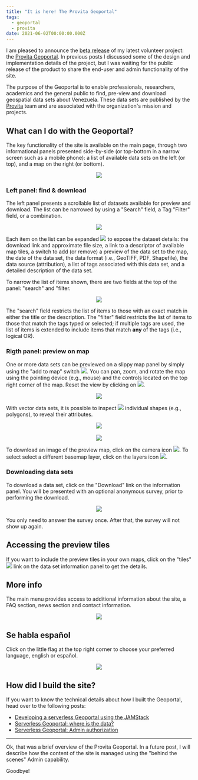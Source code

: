 ```yaml
---
title: "It is here! The Provita Geoportal"
tags:
  - geoportal
  - provita
date: 2021-06-02T00:00:00.000Z
---
```


I am pleased to announce the [beta release](https://www.provita.org.ve/noticias/provita-lanzo-el-geoportal-un-site-que-ofrece-informacion-geoespacial-y-ambiental-de-venezuela) of my latest volunteer project: the [Provita Geoportal](https://geoportal.provita.org.ve/en/). In previous posts I discussed some of the design and implementation details of the project, but I was waiting for the public release of the product to share the end-user and admin functionality of the site.

The purpose of the Geoportal is to enable professionals, researchers, academics and the general public to find, pre-view and download geospatial data sets about Venezuela. These data sets are published by the [Provita](https://www.provita.org.ve/) team and are associated with the organization's mission and projects.

<!--more-->

## What can I do with the Geoportal?

The key functionality of the site is available on the main page, through two informational panels presented side-by-side (or top-bottom in a narrow screen such as a mobile phone): a list of available data sets on the left (or top), and a map on the right (or bottom).

<p align="center">
  <a href="https://geoportal.provita.org.ve/en/"><img src="/images/uploads/geoportal-main.png"/></a>
</p>

### Left panel: find & download

The left panel presents a scrollable list of datasets available for preview and download. The list can be narrowed by using a "Search" field, a Tag "Filter" field, or a combination.

<p align="center">
  <img src="/images/uploads/geoportal-left.png"/>
</p>

Each item on the list can be expanded ![](/images/uploads/geoportal-expand.png) to expose the dataset details: the download link and approximate file size, a link to a descriptor of available map tiles, a switch to add (or remove) a preview of the data set to the map, the date of the data set, the data format (i.e., GeoTIFF, PDF, Shapefile), the data source (attribution), a list of tags associated with this data set, and a detailed description of the data set.

To narrow the list of items shown, there are two fields at the top of the panel: "search" and "filter.

<p align="center">
  <img src="/images/uploads/geoportal-search-filter.png"/>
</p>

The "search" field restricts the list of items to those with an exact match in either the title or the description. The "filter" field restricts the list of items to those that match the tags typed or selected; if multiple tags are used, the list of items is extended to include items that match **any** of the tags (i.e., logical OR).

### Rigth panel: preview on map

One or more data sets can be previewed on a slippy map panel by simply using the "add to map" switch ![](/images/uploads/geoportal-add-to-map.png). You can pan, zoom, and rotate the map using the pointing device (e.g., mouse) and the controls located on the top right corner of the map. Reset the view by clicking on ![](/images/uploads/geoportal-reset-view.png).

<p align="center">
  <img src="/images/uploads/geoportal-right.png"/>
</p>

With vector data sets, it is possible to inspect ![](/images/uploads/hand.png) individual shapes (e.g., polygons), to reveal their attributes.

<p align="center">
  <img src="/images/uploads/geoportal-attr-1.png"/>
  <br><br>
  <img src="/images/uploads/geoportal-attr-2.png"/>
</p>

To download an image of the preview map, click on the camera icon ![](/images/uploads/camera.svg). To select select a different  basemap layer, click on the layers icon ![](/images/uploads/layers.svg).

### Downloading data sets

To download a data set, click on the "Download" link on the information panel. You will be presented with an optional anonymous survey, prior to performing the download.

<p align="center">
  <img src="/images/uploads/geoportal-survey.png"/>
</p>

You only need to answer the survey once. After that, the survey will not show up again.

## Accessing the preview tiles

If you want to include the preview tiles in your own maps, click on the "tiles" ![](/images/uploads/geoportal-tiles-link.png) link on the data set information panel to get the details.

## More info

The main menu provides access to additional information about the site, a FAQ section, news section and contact information.

<p align="center">
  <img src="/images/uploads/geoportal-menu.png"/>
</p>

## Se habla español

Click on the little flag at the top right corner to choose your preferred language, english or español.

<p align="center">
  <img src="/images/uploads/geoportal-lang.png"/>
</p>

## How did I build the site?

If you want to know the technical details about how I built the Geoportal, head over to the following posts:

* [Developing a serverless Geoportal using the JAMStack](http://localhost:1313/post/2020-10-25-geoportal/)
* [Serverless Geoportal: where is the data?](https://morinricardo.com/post/2021-01-10-geoportal-data/)
* [Serverless Geoportal: Admin authorization](https://morinricardo.com/post/2021-01-25-geoportal-auth/)

---

Ok, that was a brief overview of the Provita Geoportal. In a future post, I will describe how the content of the site is managed using the "behind the scenes" Admin capability.

Goodbye!
